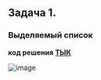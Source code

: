 ## Задача 1.   
### Выделяемый список  
**код решения**  **[ТЫК ](https://plnkr.co/edit/kkRgLTA6kG06jrw0?p=preview&preview)**  

![image](https://user-images.githubusercontent.com/113675674/221419765-8ddbf704-843b-4365-ba48-3251203339f0.png)  
